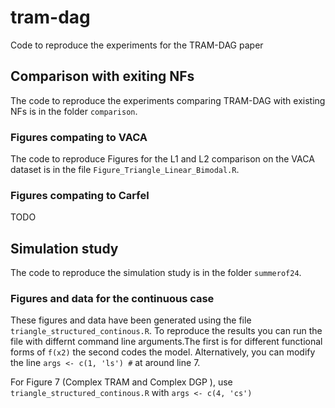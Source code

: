 # tram-dag
Code to reproduce the experiments for the TRAM-DAG paper 

## Comparison with exiting NFs
The code to reproduce the experiments comparing TRAM-DAG with existing NFs is 
in the folder `comparison`.

### Figures compating to VACA
The code to reproduce Figures for the L1 and L2 comparison on the VACA dataset is in the file 
`Figure_Triangle_Linear_Bimodal.R`.

### Figures compating to Carfel
TODO

## Simulation study
The code to reproduce the simulation study is in the folder `summerof24`.

### Figures and data for the continuous case
These figures and data have been generated using the file `triangle_structured_continous.R`. 
To reproduce the results you can run the file with differnt command line arguments.The first is for different functional forms of `f(x2)` 
the second codes the model. Alternatively, you can modify the line `args <- c(1, 'ls') #` at around line 7. 


For Figure 7 (Complex TRAM and Complex DGP ), use `triangle_structured_continous.R` with `args <- c(4, 'cs')` 


